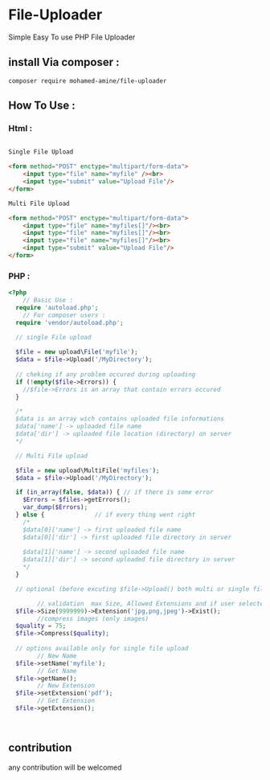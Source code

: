 # File-Uploader

Simple Easy To use PHP File Uploader
## install Via composer :
```composer require mohamed-amine/file-uploader```
## How To Use :
### Html :
```html

Single File Upload

<form method="POST" enctype="multipart/form-data">
    <input type="file" name="myfile" /><br>
    <input type="submit" value="Upload File"/>
</form>

Multi File Upload

<form method="POST" enctype="multipart/form-data">
    <input type="file" name="myfiles[]"/><br>
    <input type="file" name="myfiles[]"/><br>
    <input type="file" name="myfiles[]"/><br>
    <input type="submit" value="Upload File"/>
</form>
```

### PHP :

```php
<?php
    // Basic Use :
  require 'autoload.php';
    // For composer users :
  require 'vendor/autoload.php';
  
  // single File upload

  $file = new upload\File('myfile');
  $data = $file->Upload('/MyDirectory');
  
  // cheking if any problem occured during uploading
  if (!empty($file->Errors)) {
    //$file->Errors is an array that contain errors occured
  }

  /*
  $data is an array wich contains uploaded file informations
  $data['name'] -> uploaded file name
  $data['dir'] -> uploaded file location (directory) on server
  */

  // Multi File upload

  $file = new upload\MultiFile('myfiles');
  $data = $file->Upload('/MyDirectory');

  if (in_array(false, $data)) { // if there is some error
    $Errors = $files->getErrors();
    var_dump($Errors);
  } else {              // if every thing went right
    /*
    $data[0]['name'] -> first uploaded file name
    $data[0]['dir'] -> first uploaded file directory in server
    
    $data[1]['name'] -> second uploaded file name
    $data[1]['dir'] -> second uploaded file directory in server
    */
  }

  // optional (before excuting $file->Upload() both multi or single file upload)

        // validation  max Size, Allowed Extensions and if user selected a file
  $file->Size(9999999)->Extension('jpg,png,jpeg')->Exist();
        //compress images (only images)
  $quality = 75;
  $file->Compress($quality);
  
  // options available only for single file upload
        // New Name 
  $file->setName('myfile');
        // Get Name
  $file->getName();
        // New Extension
  $file->setExtension('pdf');
        // Get Extension
  $file->getExtension();

        


```

## contribution
  any contribution will be welcomed
